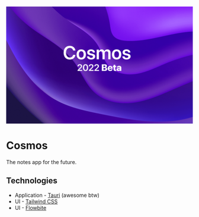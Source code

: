 ![splashscreen](/.github/cosmos-splashscreen-min.png)

# Cosmos

The notes app for the future.

## Technologies

- Application - [Tauri](https://tauri.studio) (awesome btw)
- UI - [Tailwind CSS](https://tailwindcss.com)
- UI - [Flowbite](https://flowbite.com)